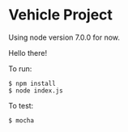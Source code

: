 # Vehicle Project

Using node version 7.0.0 for now.

Hello there!

To run:

```
$ npm install
$ node index.js
```

To test:

```
$ mocha
```
